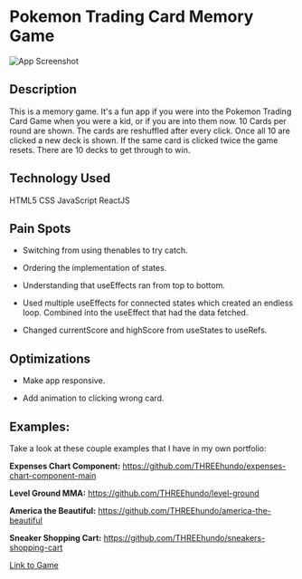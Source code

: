 # Pokemon Trading Card Memory Game

![App Screenshot](https://i.imgur.com/T4a6kOI.png)

## Description

This is a memory game. It's a fun app if you were into the Pokemon Trading Card Game when you were a kid, or if you are into them now. 10 Cards per round are shown. The cards are reshuffled after every click. Once all 10 are clicked a new deck is shown. If the same card is clicked twice the game resets. There are 10 decks to get through to win.

## Technology Used

HTML5
CSS
JavaScript
ReactJS

## Pain Spots

- Switching from using thenables to try catch.

- Ordering the implementation of states.

- Understanding that useEffects ran from top to bottom.

- Used multiple useEffects for connected states which created an endless loop. Combined into the useEffect that had the data fetched.

- Changed currentScore and highScore from useStates to useRefs.


## Optimizations

- Make app responsive.

- Add animation to clicking wrong card.

## Examples:
Take a look at these couple examples that I have in my own portfolio:

**Expenses Chart Component:** https://github.com/THREEhundo/expenses-chart-component-main

**Level Ground MMA:** https://github.com/THREEhundo/level-ground

**America the Beautiful:** https://github.com/THREEhundo/america-the-beautiful

**Sneaker Shopping Cart:** https://github.com/THREEhundo/sneakers-shopping-cart

[Link to Game](https://threehundo.github.io/pokemon-tcg-memory-game/)

